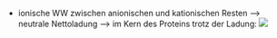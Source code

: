 - ionische WW zwischen anionischen und kationischen Resten --> neutrale Nettoladung --> im Kern des Proteins trotz der Ladung: ![](Pasted%20image%2020240412111023.png)
